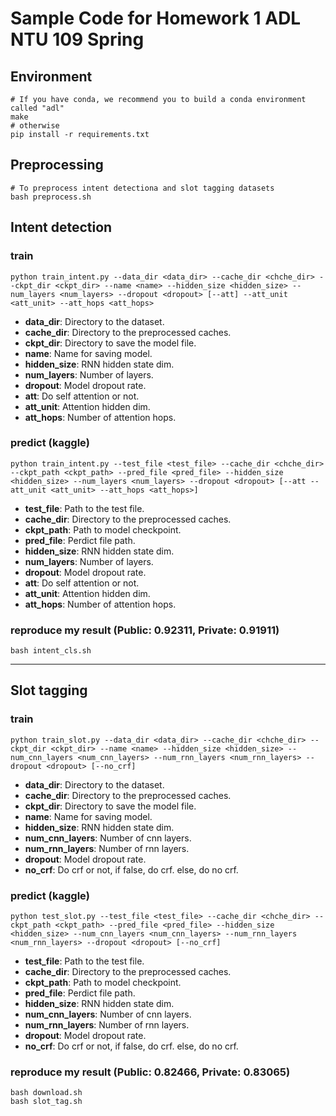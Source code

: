 # Sample Code for Homework 1 ADL NTU 109 Spring

## Environment
```shell
# If you have conda, we recommend you to build a conda environment called "adl"
make
# otherwise
pip install -r requirements.txt
```

## Preprocessing
```shell
# To preprocess intent detectiona and slot tagging datasets
bash preprocess.sh
```

## Intent detection
### train
```shell
python train_intent.py --data_dir <data_dir> --cache_dir <chche_dir> --ckpt_dir <ckpt_dir> --name <name> --hidden_size <hidden_size> --num_layers <num_layers> --dropout <dropout> [--att] --att_unit <att_unit> --att_hops <att_hops>
```
* **data_dir**: Directory to the dataset.
* **cache_dir**: Directory to the preprocessed caches.
* **ckpt_dir**: Directory to save the model file.
* **name**: Name for saving model.
* **hidden_size**: RNN hidden state dim.
* **num_layers**: Number of layers.
* **dropout**: Model dropout rate.
* **att**: Do self attention or not.
* **att_unit**: Attention hidden dim.
* **att_hops**: Number of attention hops.

### predict (kaggle)
```shell
python train_intent.py --test_file <test_file> --cache_dir <chche_dir> --ckpt_path <ckpt_path> --pred_file <pred_file> --hidden_size <hidden_size> --num_layers <num_layers> --dropout <dropout> [--att --att_unit <att_unit> --att_hops <att_hops>]
```
* **test_file**: Path to the test file.
* **cache_dir**: Directory to the preprocessed caches.
* **ckpt_path**: Path to model checkpoint.
* **pred_file**: Perdict file path.
* **hidden_size**: RNN hidden state dim.
* **num_layers**: Number of layers.
* **dropout**: Model dropout rate.
* **att**: Do self attention or not.
* **att_unit**: Attention hidden dim.
* **att_hops**: Number of attention hops.


### reproduce my result (Public: 0.92311, Private: 0.91911)
```shell
bash intent_cls.sh
```

---

## Slot tagging
### train
```shell
python train_slot.py --data_dir <data_dir> --cache_dir <chche_dir> --ckpt_dir <ckpt_dir> --name <name> --hidden_size <hidden_size> --num_cnn_layers <num_cnn_layers> --num_rnn_layers <num_rnn_layers> --dropout <dropout> [--no_crf]
```
* **data_dir**: Directory to the dataset.
* **cache_dir**: Directory to the preprocessed caches.
* **ckpt_dir**: Directory to save the model file.
* **name**: Name for saving model.
* **hidden_size**: RNN hidden state dim.
* **num_cnn_layers**: Number of cnn layers.
* **num_rnn_layers**: Number of rnn layers.
* **dropout**: Model dropout rate.
* **no_crf**: Do crf or not, if false, do crf. else, do no crf.

### predict (kaggle)
```shell
python test_slot.py --test_file <test_file> --cache_dir <chche_dir> --ckpt_path <ckpt_path> --pred_file <pred_file> --hidden_size <hidden_size> --num_cnn_layers <num_cnn_layers> --num_rnn_layers <num_rnn_layers> --dropout <dropout> [--no_crf]
```
* **test_file**: Path to the test file.
* **cache_dir**: Directory to the preprocessed caches.
* **ckpt_path**: Path to model checkpoint.
* **pred_file**: Perdict file path.
* **hidden_size**: RNN hidden state dim.
* **num_cnn_layers**: Number of cnn layers.
* **num_rnn_layers**: Number of rnn layers.
* **dropout**: Model dropout rate.
* **no_crf**: Do crf or not, if false, do crf. else, do no crf.

### reproduce my result (Public: 0.82466, Private: 0.83065)
```shell
bash download.sh
bash slot_tag.sh
```